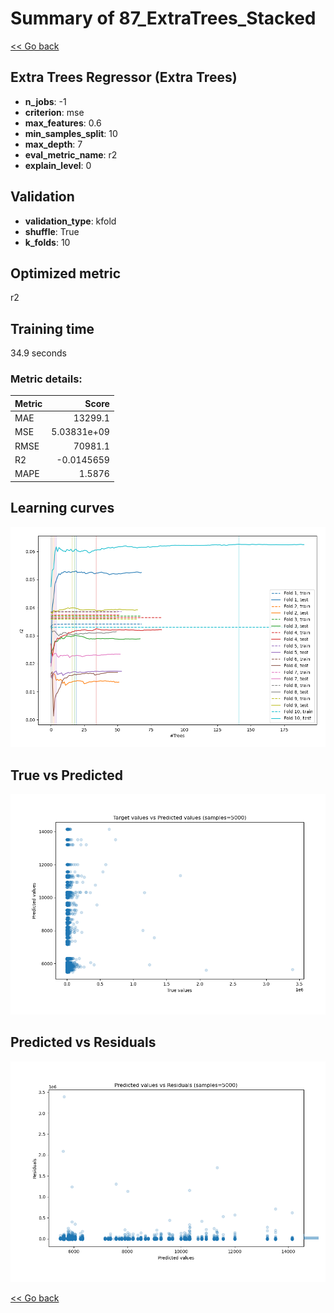 # Summary of 87_ExtraTrees_Stacked

[<< Go back](../README.md)


## Extra Trees Regressor (Extra Trees)
- **n_jobs**: -1
- **criterion**: mse
- **max_features**: 0.6
- **min_samples_split**: 10
- **max_depth**: 7
- **eval_metric_name**: r2
- **explain_level**: 0

## Validation
 - **validation_type**: kfold
 - **shuffle**: True
 - **k_folds**: 10

## Optimized metric
r2

## Training time

34.9 seconds

### Metric details:
| Metric   |           Score |
|:---------|----------------:|
| MAE      | 13299.1         |
| MSE      |     5.03831e+09 |
| RMSE     | 70981.1         |
| R2       |    -0.0145659   |
| MAPE     |     1.5876      |



## Learning curves
![Learning curves](learning_curves.png)
## True vs Predicted

![True vs Predicted](true_vs_predicted.png)


## Predicted vs Residuals

![Predicted vs Residuals](predicted_vs_residuals.png)



[<< Go back](../README.md)
